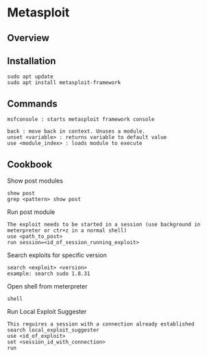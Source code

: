 # Metasploit

## Overview

## Installation

	sudo apt update
	sudo apt install metasploit-framework

## Commands

	msfconsole : starts metasploit framework console

	back : move back in context. Unuses a module.
	unset <variable> : returns variable to default value
	use <module_index> : loads module to execute

## Cookbook

Show post modules

	show post
	grep <pattern> show post

Run post module

	The exploit needs to be started in a session (use background in meterpreter or ctr+z in a normal shell)
	use <path_to_post>
	run session=<id_of_session_running_exploit>

Search exploits for specific version

	search <exploit> <version>
	example: search sudo 1.8.31

Open shell from meterpreter

	shell

Run Local Exploit Suggester

	This requires a session with a connection already established
	search local_exploit_suggester
	use <id_of_exploit>
	set <session_id_with_connection>
	run